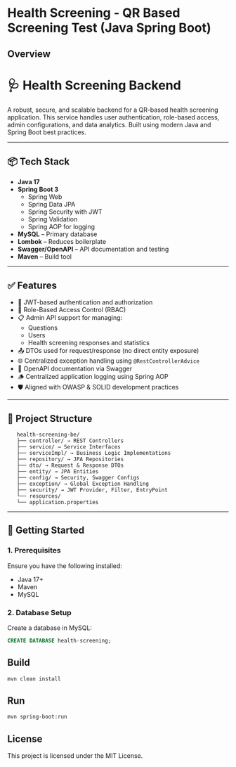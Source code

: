 # Health Screening - QR Based Screening Test (Java Spring Boot)

## Overview
# 🩺 Health Screening Backend

A robust, secure, and scalable backend for a QR-based health screening application. This service handles user authentication, role-based access, admin configurations, and data analytics. Built using modern Java and Spring Boot best practices.

---

## 📦 Tech Stack

- **Java 17**
- **Spring Boot 3**
  - Spring Web
  - Spring Data JPA
  - Spring Security with JWT
  - Spring Validation
  - Spring AOP for logging
- **MySQL** – Primary database
- **Lombok** – Reduces boilerplate
- **Swagger/OpenAPI** – API documentation and testing
- **Maven** – Build tool

---

## ✅ Features

- 🔐 JWT-based authentication and authorization
- 👥 Role-Based Access Control (RBAC)
- 📋 Admin API support for managing:
  - Questions
  - Users
  - Health screening responses and statistics
- 📤 DTOs used for request/response (no direct entity exposure)
- 🌐 Centralized exception handling using `@RestControllerAdvice`
- 📄 OpenAPI documentation via Swagger
- 🪵 Centralized application logging using Spring AOP
- 🛡️ Aligned with OWASP & SOLID development practices

---

## 📁 Project Structure
```
   health-screening-be/
   ├── controller/ → REST Controllers
   ├── service/ → Service Interfaces
   ├── serviceImpl/ → Business Logic Implementations
   ├── repository/ → JPA Repositories
   ├── dto/ → Request & Response DTOs
   ├── entity/ → JPA Entities
   ├── config/ → Security, Swagger Configs
   ├── exception/ → Global Exception Handling
   ├── security/ → JWT Provider, Filter, EntryPoint
   └── resources/
   └── application.properties
```


---

## 🚀 Getting Started

### 1. Prerequisites

Ensure you have the following installed:

- Java 17+
- Maven
- MySQL

### 2. Database Setup

Create a database in MySQL:

```sql
CREATE DATABASE health-screening;
```

## Build
```bash
mvn clean install
```

## Run
```bash
mvn spring-boot:run
```

## License
This project is licensed under the MIT License.